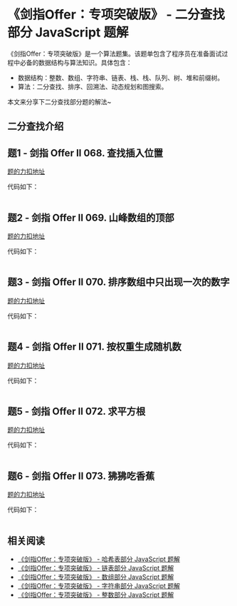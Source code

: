 # 《剑指Offer：专项突破版》 - 二分查找部分 JavaScript 题解
《剑指Offer：专项突破版》是一个算法题集。该题单包含了程序员在准备面试过程中必备的数据结构与算法知识。具体包含：
- 数据结构：整数、数组、字符串、链表、栈、栈、队列、树、堆和前缀树。
- 算法：二分查找、排序、回溯法、动态规划和图搜索。 

本文来分享下二分查找部分题的解法~

## 二分查找介绍

## 题1 - 剑指 Offer II 068. 查找插入位置

[题的力扣地址](https://leetcode-cn.com/problems/N6YdxV/)

代码如下：

```js
```

## 题2 - 剑指 Offer II 069. 山峰数组的顶部

[题的力扣地址](https://leetcode-cn.com/problems/B1IidL/)

代码如下：

```js
```

## 题3 - 剑指 Offer II 070. 排序数组中只出现一次的数字

[题的力扣地址](https://leetcode-cn.com/problems/skFtm2/)

代码如下：

```js
```

## 题4 - 剑指 Offer II 071. 按权重生成随机数

[题的力扣地址](https://leetcode-cn.com/problems/cuyjEf/)

代码如下：

```js
```

## 题5 - 剑指 Offer II 072. 求平方根

[题的力扣地址](https://leetcode-cn.com/problems/jJ0w9p/)

代码如下：

```js
```

## 题6 - 剑指 Offer II 073. 狒狒吃香蕉

[题的力扣地址](https://leetcode-cn.com/problems/nZZqjQ/)

代码如下：

```js
```

## 相关阅读
* [《剑指Offer：专项突破版》 - 哈希表部分 JavaScript 题解](https://mp.weixin.qq.com/s/o57JvPCih3YT2cOxvPTSvw)
* [《剑指Offer：专项突破版》 - 链表部分 JavaScript 题解](https://mp.weixin.qq.com/s/IOA1cOa38c4DHcANcQgSKA)
* [《剑指Offer：专项突破版》 - 数组部分 JavaScript 题解](https://mp.weixin.qq.com/s/gU9gDo60IWbuBmoeX4a3gA)
* [《剑指Offer：专项突破版》 - 字符串部分 JavaScript 题解](https://mp.weixin.qq.com/s/aD4sEREM50EF294Mnt7xrw)
* [《剑指Offer：专项突破版》 - 整数部分 JavaScript 题解](https://mp.weixin.qq.com/s/E9wxw1ahtBeCAE_njmIr2Q)